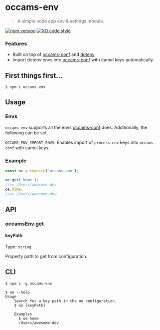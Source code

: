 # occams-env

> A simple node app env &amp; settings module.

[![npm version](https://badge.fury.io/js/occams-env.svg)](https://badge.fury.io/js/occams-env)&nbsp;[![XO code style](https://img.shields.io/badge/code_style-XO-5ed9c7.svg)](https://github.com/xojs/xo)

### Features

- Built on top of [occams-conf](https://github.com/lxghtless/occams-conf#readme) and [dotenv](https://github.com/motdotla/dotenv#readme)
- Import dotenv envs into [occams-conf](https://github.com/lxghtless/occams-conf#readme) with camel keys automatically.

## First things first...

```
$ npm i occams-env
```


## Usage

### Envs

`occams-env` supports all the envs [occams-conf](https://github.com/lxghtless/occams-conf) does. Additionally, the following can be set.

`OCCAMS_ENV_IMPORT_ENVS`: Enables import of `process.env` keys into `occams-conf` with camel keys.

### Example

```js
const oe = require('occams-env');

oe.get('home');
//=> /Users/awesome-dev
oe.home;
//=> /Users/awesome-dev
```

## API

### occamsEnv.get

#### keyPath

Type: `string`

Property path to get from configuration.

## CLI

```
$ npm i -g occams-env
```

```
$ oe --help
Usage
    Search for a key path in the oe configuration.
    $ oe [keyPath]

    Examples
      $ oe home
      /Users/awesome-dev
```
